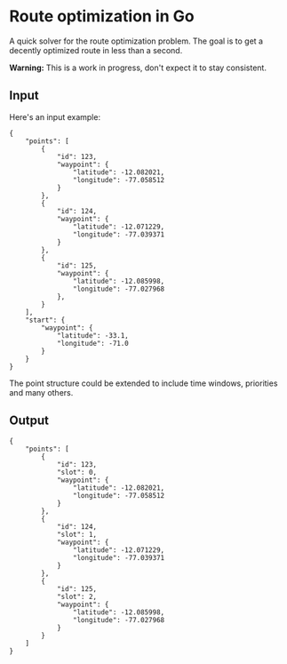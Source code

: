Route optimization in Go
========================

A quick solver for the route optimization problem. The goal is to get a decently optimized route in less than a second.

**Warning:** This is a work in progress, don't expect it to stay consistent.

## Input

Here's an input example:

```
{
    "points": [
        {
            "id": 123,
            "waypoint": {
                "latitude": -12.082021,
                "longitude": -77.058512
            }
        },
        {
            "id": 124,
            "waypoint": {
                "latitude": -12.071229,
                "longitude": -77.039371
            }
        },
        {
            "id": 125,
            "waypoint": {
                "latitude": -12.085998,
                "longitude": -77.027968
            },
        }
    ],
    "start": {
        "waypoint": {
            "latitude": -33.1,
            "longitude": -71.0
        }
    }
}
```

The point structure could be extended to include time windows, priorities and many others.

## Output

```
{
    "points": [
        {
            "id": 123,
            "slot": 0,
            "waypoint": {
                "latitude": -12.082021,
                "longitude": -77.058512
            }
        },
        {
            "id": 124,
            "slot": 1,
            "waypoint": {
                "latitude": -12.071229,
                "longitude": -77.039371
            }
        },
        {
            "id": 125,
            "slot": 2,
            "waypoint": {
                "latitude": -12.085998,
                "longitude": -77.027968
            }
        }
    ]
}
```
